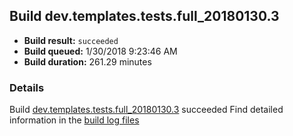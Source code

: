 ## Build dev.templates.tests.full_20180130.3
- **Build result:** `succeeded`
- **Build queued:** 1/30/2018 9:23:46 AM
- **Build duration:** 261.29 minutes
### Details
Build [dev.templates.tests.full_20180130.3](https://winappstudio.visualstudio.com/web/build.aspx?pcguid=a4ef43be-68ce-4195-a619-079b4d9834c2&builduri=vstfs%3a%2f%2f%2fBuild%2fBuild%2f24816) succeeded
Find detailed information in the [build log files](https://uwpctdiags.blob.core.windows.net/buildlogs/dev.templates.tests.full_20180130.3_logs.zip)
